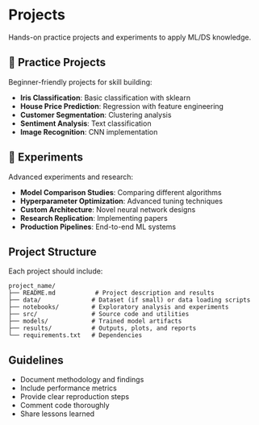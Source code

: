 # Projects

Hands-on practice projects and experiments to apply ML/DS knowledge.

## 🎯 Practice Projects
Beginner-friendly projects for skill building:
- **Iris Classification**: Basic classification with sklearn
- **House Price Prediction**: Regression with feature engineering
- **Customer Segmentation**: Clustering analysis
- **Sentiment Analysis**: Text classification
- **Image Recognition**: CNN implementation

## 🔬 Experiments
Advanced experiments and research:
- **Model Comparison Studies**: Comparing different algorithms
- **Hyperparameter Optimization**: Advanced tuning techniques
- **Custom Architecture**: Novel neural network designs
- **Research Replication**: Implementing papers
- **Production Pipelines**: End-to-end ML systems

## Project Structure
Each project should include:
```
project_name/
├── README.md           # Project description and results
├── data/              # Dataset (if small) or data loading scripts
├── notebooks/         # Exploratory analysis and experiments
├── src/               # Source code and utilities
├── models/            # Trained model artifacts
├── results/           # Outputs, plots, and reports
└── requirements.txt   # Dependencies
```

## Guidelines
- Document methodology and findings
- Include performance metrics
- Provide clear reproduction steps
- Comment code thoroughly
- Share lessons learned
